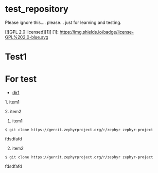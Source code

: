 # test_repository
Please ignore this.... please... just for learning and testing.

[![GPL 2.0 licensed][1]]
[1]: https://img.shields.io/badge/license-GPL%202.0-blue.svg


# Test1

# For test
* [dir1](dir1/test.md)

1\. item1

2\. item2


1. item1

```
$ git clone https://gerrit.zephyrproject.org/r/zephyr zephyr-project
```

fdsdfafd

2. item2

```
$ git clone https://gerrit.zephyrproject.org/r/zephyr zephyr-project
```

fdsdfafd



